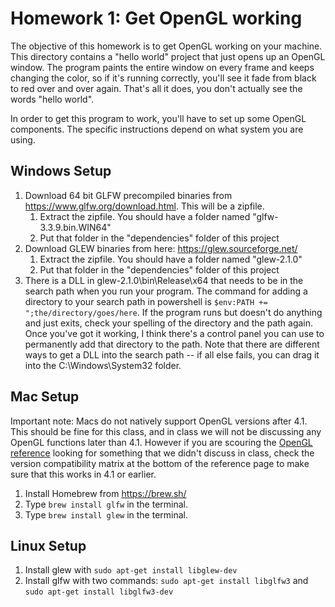 # Homework 1: Get OpenGL working

The objective of this homework is to get OpenGL working on your machine. This directory contains a "hello world" project that just opens up an OpenGL window. The program paints the entire window on every frame and keeps changing the color, so if it's running correctly, you'll see it fade from black to red over and over again. That's all it does, you don't actually see the words "hello world".

In order to get this program to work, you'll have to set up some OpenGL components. The specific instructions depend on what system you are using.

## Windows Setup

1. Download 64 bit GLFW precompiled binaries from https://www.glfw.org/download.html. This will be a zipfile.
   1. Extract the zipfile. You should have a folder named "glfw-3.3.9.bin.WIN64"
   1. Put that folder in the "dependencies" folder of this project
1. Download GLEW binaries from here: https://glew.sourceforge.net/
   1. Extract the zipfile. You should have a folder named "glew-2.1.0"
   1. Put that folder in the "dependencies" folder of this project
1. There is a DLL in glew-2.1.0\bin\Release\x64 that needs to be in the search path when you run your program. The command for adding a directory to your search path in powershell is `$env:PATH += ";the/directory/goes/here`. If the program runs but doesn't do anything and just exits, check your spelling of the directory and the path again. Once you've got it working, I think there's a control panel you can use to permanently add that directory to the path. Note that there are different ways to get a DLL into the search path -- if all else fails, you can drag it into the C:\Windows\System32 folder.

## Mac Setup

Important note: Macs do not natively support OpenGL versions after 4.1. This should be fine for this class, and in class we will not be discussing any OpenGL functions later than 4.1. However if you are scouring the [OpenGL reference](https://registry.khronos.org/OpenGL-Refpages/gl4/) looking for something that we didn't discuss in class, check the version compatibility matrix at the bottom of the reference page to make sure that this works in 4.1 or earlier.

1. Install Homebrew from https://brew.sh/
1. Type `brew install glfw` in the terminal.
1. Type `brew install glew` in the terminal.

## Linux Setup

1. Install glew with `sudo apt-get install libglew-dev`
1. Install glfw with two commands: `sudo apt-get install libglfw3` and `sudo apt-get install libglfw3-dev`
